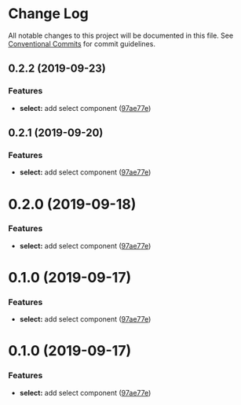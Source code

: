 # Change Log

All notable changes to this project will be documented in this file.
See [Conventional Commits](https://conventionalcommits.org) for commit guidelines.

## 0.2.2 (2019-09-23)


### Features

* **select:** add select component ([97ae77e](https://github.com/synerise/ds/commit/97ae77e))





## 0.2.1 (2019-09-20)


### Features

* **select:** add select component ([97ae77e](https://github.com/synerise/ds/commit/97ae77e))





# 0.2.0 (2019-09-18)


### Features

* **select:** add select component ([97ae77e](https://github.com/synerise/synerise-design/commit/97ae77e))





# 0.1.0 (2019-09-17)


### Features

* **select:** add select component ([97ae77e](https://github.com/synerise/synerise-design/commit/97ae77e))





# 0.1.0 (2019-09-17)


### Features

* **select:** add select component ([97ae77e](https://github.com/synerise/synerise-design/commit/97ae77e))
